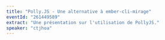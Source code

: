 ```yaml
---
title: "Polly.JS - Une alternative à ember-cli-mirage"
eventId: "261449589"
extract: "Une présentation sur l'utilisation de PollyJS."
speaker: "ctjhoa"
---
```

